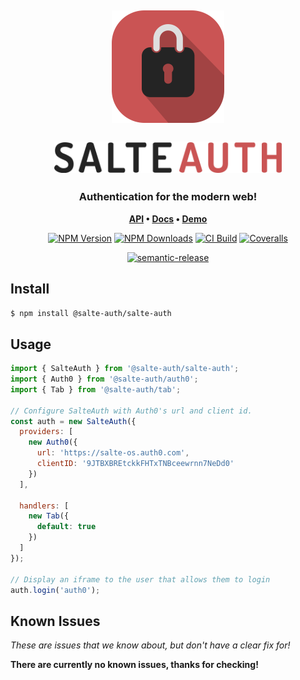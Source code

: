 <h2 align="center">
  <div>
    <a href="https://github.com/salte-auth/logos">
      <img height="180px" src="https://raw.githubusercontent.com/salte-auth/logos/master/images/logo.svg?sanitize=true">
      <br>
      <br>
      <img height="50px" src="https://raw.githubusercontent.com/salte-auth/logos/master/images/%40salte-auth/salte-auth.svg?sanitize=true">
    </a>
  </div>
</h2>

<h3 align="center">
  Authentication for the modern web!
</h3>

<p align="center">
	<strong>
		<a href="https://salte-auth.github.io">API</a>
		•
		<a href="https://salte-auth.gitbook.io">Docs</a>
		•
		<a href="https://salte-auth-demo.glitch.me">Demo</a>
	</strong>
</p>

<div align="center">

  [![NPM Version][npm-version-image]][npm-url]
  [![NPM Downloads][npm-downloads-image]][npm-url]
  [![CI Build][github-actions-image]][github-actions-url]
  [![Coveralls][coveralls-image]][coveralls-url]

  [![semantic-release][semantic-release-image]][semantic-release-url]
  
</div>

## Install

```sh
$ npm install @salte-auth/salte-auth
```

## Usage

```js
import { SalteAuth } from '@salte-auth/salte-auth';
import { Auth0 } from '@salte-auth/auth0';
import { Tab } from '@salte-auth/tab';

// Configure SalteAuth with Auth0's url and client id.
const auth = new SalteAuth({
  providers: [
    new Auth0({
      url: 'https://salte-os.auth0.com',
      clientID: '9JTBXBREtckkFHTxTNBceewrnn7NeDd0'
    })
  ],

  handlers: [
    new Tab({
      default: true
    })
  ]
});

// Display an iframe to the user that allows them to login
auth.login('auth0');
```

## Known Issues

_These are issues that we know about, but don't have a clear fix for!_

**There are currently no known issues, thanks for checking!**

[npm-version-image]: https://img.shields.io/npm/v/@salte-auth/salte-auth.svg?style=flat
[npm-downloads-image]: https://img.shields.io/npm/dm/@salte-auth/salte-auth.svg?style=flat
[npm-url]: https://npmjs.org/package/@salte-auth/salte-auth

[github-actions-image]: https://github.com/salte-auth/salte-auth/actions/workflows/ci.yml/badge.svg?branch=master
[github-actions-url]: https://github.com/salte-auth/salte-auth/actions/workflows/ci.yml

[coveralls-image]: https://img.shields.io/coveralls/salte-auth/salte-auth.svg
[coveralls-url]: https://coveralls.io/github/salte-auth/salte-auth?branch=master

[semantic-release-url]: https://github.com/semantic-release/semantic-release
[semantic-release-image]: https://img.shields.io/badge/%20%20%F0%9F%93%A6%F0%9F%9A%80-semantic--release-e10079.svg
